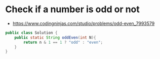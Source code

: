 #	Check if a number is odd or not

- https://www.codingninjas.com/studio/problems/odd-even_7993579

```java
public class Solution {
    public static String oddEven(int N){
        return n & 1 == 1 ? "odd" : "even";
    }
}
```
